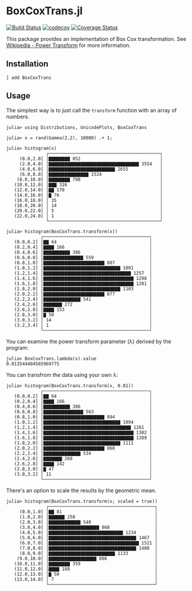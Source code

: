 # BoxCoxTrans.jl

[![Build Status](https://github.com/tk3369/BoxCoxTrans.jl/workflows/CI/badge.svg)](https://github.com/tk3369/BoxCoxTrans.jl/actions?query=workflow%3ACI)
[![codecov](https://codecov.io/gh/tk3369/BoxCoxTrans.jl/branch/master/graph/badge.svg)](https://codecov.io/gh/tk3369/BoxCoxTrans.jl)
[![Coverage Status](https://coveralls.io/repos/github/tk3369/BoxCoxTrans.jl/badge.svg?branch=master)](https://coveralls.io/github/tk3369/BoxCoxTrans.jl?branch=master)

This package provides an implementation of Box Cox transformation.
See [Wikipedia - Power Transform](https://en.wikipedia.org/wiki/Power_transform)
for more information.

## Installation

```
] add BoxCoxTrans
```

## Usage

The simplest way is to just call the `transform` function with an array of numbers.

```
julia> using Distributions, UnicodePlots, BoxCoxTrans

julia> x = rand(Gamma(2,2), 10000) .+ 1;

julia> histogram(x)
               ┌──────────────────────────────────────────┐
     (0.0,2.0] │▇▇▇▇▇▇▇▇ 852                              │
     (2.0,4.0] │▇▇▇▇▇▇▇▇▇▇▇▇▇▇▇▇▇▇▇▇▇▇▇▇▇▇▇▇▇▇▇▇▇▇ 3554   │
     (4.0,6.0] │▇▇▇▇▇▇▇▇▇▇▇▇▇▇▇▇▇▇▇▇▇▇▇▇▇ 2655            │
     (6.0,8.0] │▇▇▇▇▇▇▇▇▇▇▇▇▇▇▇ 1524                      │
    (8.0,10.0] │▇▇▇▇▇▇▇▇ 798                              │
   (10.0,12.0] │▇▇▇ 316                                   │
   (12.0,14.0] │▇▇ 170                                    │
   (14.0,16.0] │▇ 76                                      │
   (16.0,18.0] │ 35                                       │
   (18.0,20.0] │ 14                                       │
   (20.0,22.0] │ 5                                        │
   (22.0,24.0] │ 1                                        │
               └──────────────────────────────────────────┘

julia> histogram(BoxCoxTrans.transform(x))
             ┌────────────────────────────────────────┐
   (0.0,0.2] │▇▇ 64                                   │
   (0.2,0.4] │▇▇▇▇ 166                                │
   (0.4,0.6] │▇▇▇▇▇▇▇▇▇▇ 386                          │
   (0.6,0.8] │▇▇▇▇▇▇▇▇▇▇▇▇▇▇▇ 559                     │
   (0.8,1.0] │▇▇▇▇▇▇▇▇▇▇▇▇▇▇▇▇▇▇▇▇▇▇▇ 887             │
   (1.0,1.2] │▇▇▇▇▇▇▇▇▇▇▇▇▇▇▇▇▇▇▇▇▇▇▇▇▇▇▇▇▇ 1091      │
   (1.2,1.4] │▇▇▇▇▇▇▇▇▇▇▇▇▇▇▇▇▇▇▇▇▇▇▇▇▇▇▇▇▇▇▇▇▇ 1257  │
   (1.4,1.6] │▇▇▇▇▇▇▇▇▇▇▇▇▇▇▇▇▇▇▇▇▇▇▇▇▇▇▇▇▇▇▇▇▇▇ 1298 │
   (1.6,1.8] │▇▇▇▇▇▇▇▇▇▇▇▇▇▇▇▇▇▇▇▇▇▇▇▇▇▇▇▇▇▇▇▇▇▇ 1281 │
   (1.8,2.0] │▇▇▇▇▇▇▇▇▇▇▇▇▇▇▇▇▇▇▇▇▇▇▇▇▇▇▇▇▇ 1103      │
   (2.0,2.2] │▇▇▇▇▇▇▇▇▇▇▇▇▇▇▇▇▇▇▇▇▇▇▇ 877             │
   (2.2,2.4] │▇▇▇▇▇▇▇▇▇▇▇▇▇▇ 541                      │
   (2.4,2.6] │▇▇▇▇▇▇▇ 272                             │
   (2.6,2.8] │▇▇▇▇ 153                                │
   (2.8,3.0] │▇ 50                                    │
   (3.0,3.2] │ 14                                     │
   (3.2,3.4] │ 1                                      │
             └────────────────────────────────────────┘
```

You can examine the power transform parameter (λ) derived by the program:
```
julia> BoxCoxTrans.lambda(x).value
0.013544484565969775
```

You can transfrom the data using your own λ:
```
julia> histogram(BoxCoxTrans.transform(x, 0.01))
             ┌────────────────────────────────────────┐
   (0.0,0.2] │▇▇ 64                                   │
   (0.2,0.4] │▇▇▇▇ 166                                │
   (0.4,0.6] │▇▇▇▇▇▇▇▇▇▇ 386                          │
   (0.6,0.8] │▇▇▇▇▇▇▇▇▇▇▇▇▇▇▇ 563                     │
   (0.8,1.0] │▇▇▇▇▇▇▇▇▇▇▇▇▇▇▇▇▇▇▇▇▇▇▇ 894             │
   (1.0,1.2] │▇▇▇▇▇▇▇▇▇▇▇▇▇▇▇▇▇▇▇▇▇▇▇▇▇▇▇▇▇ 1094      │
   (1.2,1.4] │▇▇▇▇▇▇▇▇▇▇▇▇▇▇▇▇▇▇▇▇▇▇▇▇▇▇▇▇▇▇▇▇▇ 1261  │
   (1.4,1.6] │▇▇▇▇▇▇▇▇▇▇▇▇▇▇▇▇▇▇▇▇▇▇▇▇▇▇▇▇▇▇▇▇▇▇ 1302 │
   (1.6,1.8] │▇▇▇▇▇▇▇▇▇▇▇▇▇▇▇▇▇▇▇▇▇▇▇▇▇▇▇▇▇▇▇▇▇▇ 1289 │
   (1.8,2.0] │▇▇▇▇▇▇▇▇▇▇▇▇▇▇▇▇▇▇▇▇▇▇▇▇▇▇▇▇▇ 1111      │
   (2.0,2.2] │▇▇▇▇▇▇▇▇▇▇▇▇▇▇▇▇▇▇▇▇▇▇▇ 868             │
   (2.2,2.4] │▇▇▇▇▇▇▇▇▇▇▇▇▇▇ 534                      │
   (2.4,2.6] │▇▇▇▇▇▇▇ 268                             │
   (2.6,2.8] │▇▇▇▇ 142                                │
   (2.8,3.0] │▇ 47                                    │
   (3.0,3.2] │ 11                                     │
             └────────────────────────────────────────┘
```

There's an option to scale the results by the geometric mean.
```
julia> histogram(BoxCoxTrans.transform(x; scaled = true))
               ┌────────────────────────────────────────┐
     (0.0,1.0] │▇▇ 81                                   │
     (1.0,2.0] │▇▇▇▇▇▇ 258                              │
     (2.0,3.0] │▇▇▇▇▇▇▇▇▇▇▇▇ 540                        │
     (3.0,4.0] │▇▇▇▇▇▇▇▇▇▇▇▇▇▇▇▇▇▇▇ 868                 │
     (4.0,5.0] │▇▇▇▇▇▇▇▇▇▇▇▇▇▇▇▇▇▇▇▇▇▇▇▇▇▇▇▇ 1234       │
     (5.0,6.0] │▇▇▇▇▇▇▇▇▇▇▇▇▇▇▇▇▇▇▇▇▇▇▇▇▇▇▇▇▇▇▇▇▇ 1467  │
     (6.0,7.0] │▇▇▇▇▇▇▇▇▇▇▇▇▇▇▇▇▇▇▇▇▇▇▇▇▇▇▇▇▇▇▇▇▇▇ 1521 │
     (7.0,8.0] │▇▇▇▇▇▇▇▇▇▇▇▇▇▇▇▇▇▇▇▇▇▇▇▇▇▇▇▇▇▇▇▇▇ 1488  │
     (8.0,9.0] │▇▇▇▇▇▇▇▇▇▇▇▇▇▇▇▇▇▇▇▇▇▇▇▇▇ 1133          │
    (9.0,10.0] │▇▇▇▇▇▇▇▇▇▇▇▇▇▇▇▇▇▇ 806                  │
   (10.0,11.0] │▇▇▇▇▇▇▇▇ 359                            │
   (11.0,12.0] │▇▇▇▇ 188                                │
   (12.0,13.0] │▇ 50                                    │
   (13.0,14.0] │ 7                                      │
               └────────────────────────────────────────┘
```
